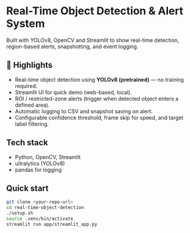 # Real-Time Object Detection & Alert System

Built with YOLOv8, OpenCV and Streamlit to show real-time detection, region-based alerts, snapshotting, and event logging.

## 🚀 Highlights
- Real-time object detection using **YOLOv8 (pretrained)** — no training required.
- Streamlit UI for quick demo (web-based, local).
- ROI / restricted-zone alerts (trigger when detected object enters a defined area).
- Automatic logging to CSV and snapshot saving on alert.
- Configurable confidence threshold, frame skip for speed, and target label filtering.

## Tech stack
- Python, OpenCV, Streamlit
- ultralytics (YOLOv8)
- pandas for logging

## Quick start
```bash
git clone <your-repo-url>
cd real-time-object-detection
./setup.sh
source .venv/bin/activate
streamlit run app/streamlit_app.py
